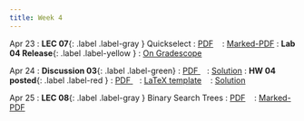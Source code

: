 ```yaml
---
title: Week 4
---
```


Apr 23
: **LEC 07**{: .label .label-gray } Quickselect
  : [PDF](lectures/07-quickselect/Lec07.pdf) &nbsp;&nbsp;
  : [Marked-PDF](lectures/07-quickselect/Lec07-marked.pdf)
: **Lab 04 Release**{: .label .label-yellow } 
  : [On Gradescope](#)

Apr 24
: **Discussion 03**{: .label .label-green}
  : [PDF ](discussion/discussion-03.pdf) &nbsp;&nbsp;
  : [Solution](discussion/discussion-03-marked.pdf)
: **HW 04 posted**{: .label .label-red }
  : [PDF ](homeworks/HW04/HW04.pdf) &nbsp;&nbsp;
  : [LaTeX template](#) &nbsp;&nbsp;
  : [Solution](#)

Apr 25
: **LEC 08**{: .label .label-gray } Binary Search Trees
  : [PDF](lectures/08-bst/Lec08.pdf) &nbsp;&nbsp;
  : [Marked-PDF](#)

